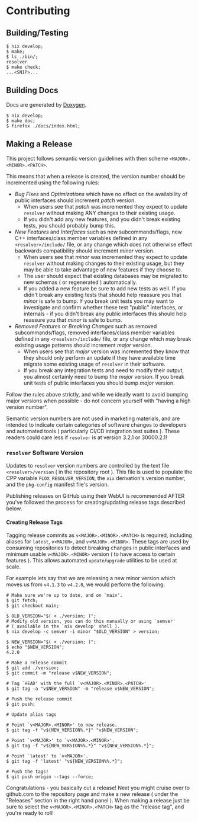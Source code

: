 # Contributing

## Building/Testing

``` shell
$ nix develop;
$ make;
$ ls ./bin/;
resolver
$ make check;
...<SNIP>...
```


## Building Docs

Docs are generated by [Doxygen](https://www.doxygen.nl/).

```shell
$ nix develop;
$ make doc;
$ firefox ./docs/index.html;
```


## Making a Release

This project follows semantic version guidelines with then
scheme `<MAJOR>.<MINOR>.<PATCH>`.

This means that when a release is created, the version number should be
incremented using the following rules:

- _Bug Fixes_ and _Optimizations_ which have no effect on the availability of
  public interfaces should increment _patch_ version.
  + When users see that _patch_ was incremented they expect to update `resolver`
    without making ANY changes to their existing usage.
  + If you didn't add any new features, and you didn't break existing tests,
    you should probably bump this.
- _New Features_ and _Interfaces_ such as new subcommands/flags, new C++
  interfaces/class member variables defined in any `<resolver>/include/` file, or
  any change which does not otherwise effect backwards compatibility should
  increment _minor_ version.
  + When users see that _minor_ was incremented they expect to update `resolver`
    without making changes to their existing usage, but they may be able to take
    advantage of new features if they choose to.
  + The user should expect that existing databases may be migrated to new
    schemas ( or regenerated ) automatically.
  + If you added a new feature be sure to add new tests as well.
    If you didn't break any existing tests that should help reassure you that
    _minor_ is safe to bump.
    If you break unit tests you may want to investigate and confirm whether
    these test "public" interfaces, or internals - if you didn't break any
    public interfaces this should help reassure you that _minor_ is safe
    to bump.
- _Removed Features_ or _Breaking Changes_ such as removed subcommands/flags,
  removed interfaces/class member variables defined in any `<resolver>/include/`
  file, or any change which may break existing usage patterns should increment
  _major_ version.
  + When users see that _major_ version was incremented they know that they
    should only perform an update if they have available time migrate some
    existing usage of `resolver` in their software.
  + If you break any integration tests and need to modify their output, you
    almost certainly need to bump the _major_ version.
    If you break unit tests of public interfaces you should bump
    _major_ version.

Follow the rules above strictly, and while we ideally want to avoid bumping
major versions when possible - do not concern yourself with
"having a high version number".

Semantic version numbers are not used in marketing materials, and are intended
to indicate certain categories of software changes to developers and automated
tools ( particularly CI/CD integration test suites ).
These readers could care less if `resolver` is at version 3.2.1 or 30000.2.1!


### `resolver` Software Version
Updates to `resolver` version numbers are controlled by the text file
`<resolver>/version` ( in the repository root ).
This file is used to populate the CPP variable `FLOX_RESOLVER_VERSION`, the
`nix` derivation's version number, and the `pkg-config` manifest file's version.

Publishing releases on GitHub using their WebUI is recommended AFTER you've
followed the process for creating/updating release tags described below.

#### Creating Release Tags

Tagging release commits as `v<MAJOR>.<MINOR>.<PATCH>` is required, including
aliases for `latest`, `v<MAJOR>`, and `v<MAJOR>.<MINOR>`.
These tags are used by consuming repositories to detect breaking changes in
public interfaces and minimum usable `v<MAJOR>.<MINOR>` version
( to have access to certain features ).
This allows automated `update`/`upgrade` utilities to be used at scale.


For example lets say that we are releasing a new minor version which moves us
from `v4.1.3` to `v4.2.0`, we would perform the following:
```shell
# Make sure we're up to date, and on `main'.
$ git fetch;
$ git checkout main;

$ OLD_VERSION="$( < ./version; )";
# Modify old version, you can do this manually or using `semver'
# ( available in the `nix develop' shell ).
$ nix develop -c semver -i minor "$OLD_VERSION" > version;

$ NEW_VERSION="$( < ./version; )";
$ echo "$NEW_VERSION";
4.2.0

# Make a release commit
$ git add ./version;
$ git commit -m "release v$NEW_VERSION";

# Tag `HEAD' with the full `v<MAJOR>.<MINOR>.<PATCH>'
$ git tag -a "v$NEW_VERSION" -m "release v$NEW_VERSION";

# Push the release commit
$ git push;

# Update alias tags

# Point `v<MAJOR>.<MINOR>' to new release.
$ git tag -f "v${NEW_VERSION%.*}" "v$NEW_VERSION";

# Point `v<MAJOR>' to `v<MAJOR>.<MINOR>'.
$ git tag -f "v${NEW_VERSION%%.*}" "v${NEW_VERSION%.*}";

# Point `latest' to `v<MAJOR>'.
$ git tag -f 'latest' "v${NEW_VERSION%%.*}";

# Push the tags!
$ git push origin --tags --force;
```

Congratulations - you basically cut a release!
Next you might cruise over to github.com to the repository page and make a new
release ( under the "Releases" section in the right hand panel ).
When making a release just be sure to select the `v<MAJOR>.<MINOR>.<PATCH>` tag
as the "release tag", and you're ready to roll!

